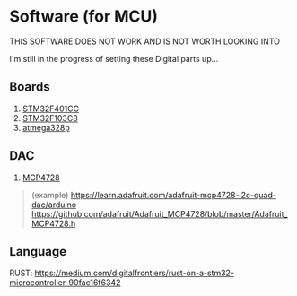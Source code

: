 # Software (for MCU)

THIS SOFTWARE DOES NOT WORK AND IS NOT WORTH LOOKING INTO

I'm still in the progress of setting these Digital parts up...


## Boards

1. [STM32F401CC](https://www.st.com/en/microcontrollers-microprocessors/stm32f401cc.html)
2. [STM32F103C8](https://www.st.com/en/microcontrollers-microprocessors/stm32f103c8.html)
3. [atmega328p](https://www.microchip.com/en-us/product/atmega328p)

## DAC

1. [MCP4728](https://ww1.microchip.com/downloads/en/devicedoc/22187e.pdf)
> (example) https://learn.adafruit.com/adafruit-mcp4728-i2c-quad-dac/arduino
> https://github.com/adafruit/Adafruit_MCP4728/blob/master/Adafruit_MCP4728.h

## Language

RUST: https://medium.com/digitalfrontiers/rust-on-a-stm32-microcontroller-90fac16f6342

